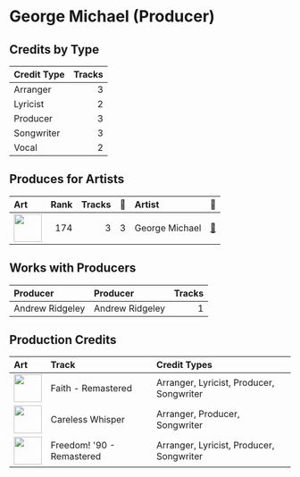 # George Michael (Producer)

## Credits by Type

| Credit Type | Tracks |
|:---|---:|
| Arranger | 3 |
| Lyricist | 2 |
| Producer | 3 |
| Songwriter | 3 |
| Vocal | 2 |

## Produces for Artists

| Art | Rank | Tracks | 💚 | Artist | 🔗 |
|:---|---:|---:|---:|:---|:---|
| <img src="https://i.scdn.co/image/ab6761610000e5ebd919dbf4e6ed3e695ba6339d" alt="" width="50" /> | 174 | 3 | 3 | George Michael | [🔗](https://open.spotify.com/artist/19ra5tSw0tWufvUp8GotLo) |

## Works with Producers

| Producer | Producer | Tracks |
|:---|:---|---:|
| Andrew Ridgeley | Andrew Ridgeley | 1 |

## Production Credits

| Art | Track | Credit Types |
|:---|:---|:---|
| <img src="https://i.scdn.co/image/ab67616d0000b273b7a9a6a2bf311630d3fc6956" alt="" width="50" /> | Faith - Remastered | Arranger, Lyricist, Producer, Songwriter |
| <img src="https://i.scdn.co/image/ab67616d0000b27364c19b24ce947ffa363f8f96" alt="" width="50" /> | Careless Whisper | Arranger, Producer, Songwriter |
| <img src="https://i.scdn.co/image/ab67616d0000b27329c1c454ed1b2acfa64dc37f" alt="" width="50" /> | Freedom! '90 - Remastered | Arranger, Lyricist, Producer, Songwriter |